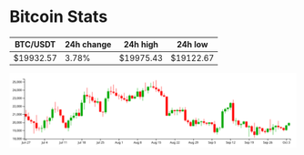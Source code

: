 # Bitcoin Stats

BTC/USDT|24h change|24h high|24h low|
|---|---|---|---|
|$19932.57|3.78%|$19975.43|$19122.67|

<img src="./chart.svg">
